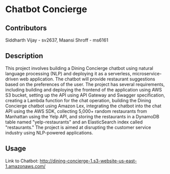 # Chatbot Concierge #

## Contributors ##
Siddharth Vijay - sv2637, 
Maansi Shroff - ms6161


## Description ##

This project involves building a Dining Concierge chatbot using natural language processing (NLP) and deploying it as a serverless, microservice-driven web application. The chatbot will provide restaurant suggestions based on the preferences of the user. The project has several requirements, including building and deploying the frontend of the application using AWS S3 bucket, setting up the API using API Gateway and Swagger specification, creating a Lambda function for the chat operation, building the Dining Concierge chatbot using Amazon Lex, integrating the chatbot into the chat API using the AWS SDK, collecting 5,000+ random restaurants from Manhattan using the Yelp API, and storing the restaurants in a DynamoDB table named "yelp-restaurants" and an ElasticSearch index called "restaurants." The project is aimed at disrupting the customer service industry using NLP-powered applications.


## Usage ##

Link to Chatbot:
http://dining-concierge-1.s3-website-us-east-1.amazonaws.com/


